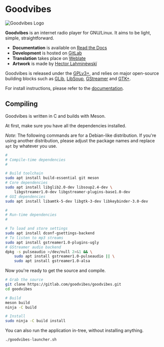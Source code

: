 Goodvibes
=========

![Goodvibes Logo](https://gitlab.com/goodvibes/goodvibes/raw/master/data/icons/hicolor/256x256/apps/io.gitlab.Goodvibes.png)

**Goodvibes** is an internet radio player for GNU/Linux. It aims to be light,
simple, straightforward.

- **Documentation** is available on [Read the Docs](https://goodvibes.readthedocs.io)
- **Development** is hosted on [GitLab](https://gitlab.com/goodvibes/goodvibes)
- **Translation** takes place on [Weblate](https://hosted.weblate.org/projects/goodvibes)
- **Artwork** is made by [Hector Lahminèwskï](http://lahminewski-lab.net)

Goodvibes is released under the [GPLv3+](https://www.gnu.org/licenses/gpl-3.0.html),
and relies on major open-source building blocks such as [GLib][], [LibSoup][],
[GStreamer][] and [GTK+][].

For install instructions, please refer to the
[documentation](https://goodvibes.readthedocs.io/en/latest/downloads.html).

[glib]:      https://wiki.gnome.org/Projects/GLib
[libsoup]:   https://wiki.gnome.org/Projects/libsoup
[gstreamer]: https://gstreamer.freedesktop.org/
[gtk+]:      https://www.gtk.org/



Compiling
---------

Goodvibes is written in C and builds with Meson.

At first, make sure you have all the dependencies installed.

*Note*: The following commands are for a Debian-like distribution. If you're
using another distribution, please adjust the package names and replace `apt`
by whatever you use.

```bash
#
# Compile-time dependencies
#

# Build toolchain
sudo apt install build-essential git meson
# Core dependencies
sudo apt install libglib2.0-dev libsoup2.4-dev \
    libgstreamer1.0-dev libgstreamer-plugins-base1.0-dev
# GUI dependencies
sudo apt install libamtk-5-dev libgtk-3-dev libkeybinder-3.0-dev

#
# Run-time dependencies
#

# To load and store settings
sudo apt install dconf-gsettings-backend
# To listen to mp3 streams
sudo apt install gstreamer1.0-plugins-ugly
# GStreamer audio backend
dpkg -s pulseaudio >/dev/null 2>&1 && \
    sudo apt install gstreamer1.0-pulseaudio || \
    sudo apt install gstreamer1.0-alsa
```

Now you're ready to get the source and compile.

```bash
# Grab the source
git clone https://gitlab.com/goodvibes/goodvibes.git
cd goodvibes

# Build
meson build
ninja -C build

# Install
sudo ninja -C build install
```

You can also run the application in-tree, without installing anything.

```bash
./goodvibes-launcher.sh
```
